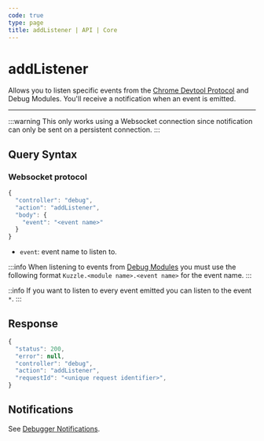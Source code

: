 ```yaml
---
code: true
type: page
title: addListener | API | Core
---
```


# addListener

Allows you to listen specific events from the [Chrome Devtool Protocol](https://chromedevtools.github.io/devtools-protocol/v8) and Debug Modules. You'll receive a notification when an event is emitted.

---

:::warning
This only works using a Websocket connection since notification can only be sent on a persistent connection.
:::


## Query Syntax

### Websocket protocol

```js
{
  "controller": "debug",
  "action": "addListener",
  "body": {
    "event": "<event name>"
  }
}
```

- `event`: event name to listen to.

:::info
When listening to events from [Debug Modules](/core/2/api/debug-modules) you must use the following format `Kuzzle.<module name>.<event name>` for the event name.
:::

::info
If you want to listen to every event emitted you can listen to the event `*`.
:::

## Response


```js
{
  "status": 200,
  "error": null,
  "controller": "debug",
  "action": "addListener",
  "requestId": "<unique request identifier>",
}
```

## Notifications

See [Debugger Notifications](/core/2/api/payloads/notifications).